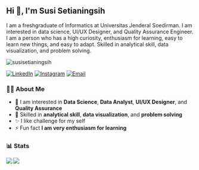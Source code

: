 ## Hi 👋, I'm Susi Setianingsih 

I am a freshgraduate of Informatics at Universitas Jenderal Soedirman. I am interested in data science, UI/UX Designer, and Quality Assurance Engineer. I am a person who has a high curiosity, enthusiasm for learning, easy to learn new things, and easy to adapt. Skilled in analytical skill, data visualization, and problem solving.

<p align="left"> <img src="https://komarev.com/ghpvc/?username=susisetianingsih&label=Profile%20views&color=0e75b6&style=flat" alt="susisetianingsih" /> </p>

<p align="left">
  <a href="https://www.linkedin.com/in/susisetianingsih/"><img src="https://img.shields.io/badge/LinkedIn-Profile-blue?logo=linkedin" alt="LinkedIn"></a>
  <a href="https://www.instagram.com/susiisetiaaa"><img src="https://img.shields.io/badge/Instagram-Follow%20Me-orange?style=flat&logo=instagram" alt="Instagram"></a>
  <a href="mailto:susisetia542@gmail.com"><img src="https://img.shields.io/badge/Email-Me-brightgreen?style=flat&logo=gmail" alt="Email"></a>
</p>

### 👩‍💻 About Me

- 🔭 I am interested in **Data Science**, **Data Analyst**, **UI/UX Designer**, and **Quality Assurance**
- 🌱 Skilled in **analytical skill**, **data visualization**, and **problem solving**
- ✨ I like challenge for my self
- ⚡ Fun fact **I am very enthusiasm for learning**

### 📊 Stats

<p><img align="left" src="https://github-readme-stats.vercel.app/api/top-langs/?username=susisetianingsih&show_icons=true&layout=compact&theme=tokyonight&hide=html,css"/></p>
<p><img align="center" src="https://github-readme-stats.vercel.app/api?username=susisetianingsih&show_icons=true&theme=tokyonight"/></p>
